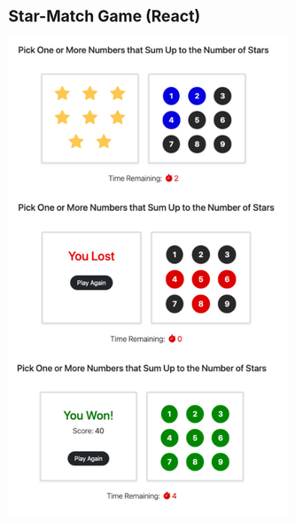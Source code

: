 # Star-Match Game (React)

![Screenshots](https://github.com/ranemihir/react-star-match-game/blob/main/screenshots/screenshots.jpg)